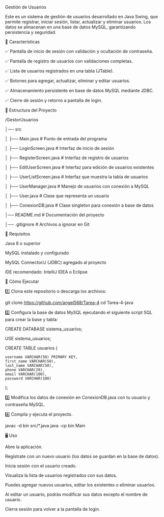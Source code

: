 Gestión de Usuarios

Este es un sistema de gestión de usuarios desarrollado en Java Swing, que permite registrar, iniciar sesión, listar, actualizar y eliminar usuarios. Los datos se almacenan en una base de datos MySQL, garantizando persistencia y seguridad.

📌 Características

✅ Pantalla de inicio de sesión con validación y ocultación de contraseña.

✅ Pantalla de registro de usuarios con validaciones completas.

✅ Lista de usuarios registrados en una tabla (JTable).

✅ Botones para agregar, actualizar, eliminar y editar usuarios.

✅ Almacenamiento persistente en base de datos MySQL mediante JDBC.

✅ Cierre de sesión y retorno a pantalla de login.


📂 Estructura del Proyecto

/GestorUsuarios

│── src

│   ├── Main.java               # Punto de entrada del programa

│   ├── LoginScreen.java        # Interfaz de inicio de sesión

│   ├── RegisterScreen.java     # Interfaz de registro de usuarios

│   ├── EditUserScreen.java     # Interfaz para edición de usuarios existentes

│   ├── UserListScreen.java     # Interfaz que muestra la tabla de usuarios

│   ├── UserManager.java        # Manejo de usuarios con conexión a MySQL

│   ├── User.java               # Clase que representa un usuario

│   ├── ConexionDB.java         # Clase singleton para conexión a base de datos

│── README.md                   # Documentación del proyecto

│── .gitignore                   # Archivos a ignorar en Git


🔧 Requisitos

Java 8 o superior

MySQL instalado y configurado

MySQL Connector/J (JDBC) agregado al proyecto

IDE recomendado: IntelliJ IDEA o Eclipse

🚀 Cómo Ejecutar

1️⃣ Clona este repositorio o descarga los archivos:

git clone https://github.com/angel568/Tarea-4
cd Tarea-4-java

2️⃣ Configura la base de datos MySQL ejecutando el siguiente script SQL para crear la base y tabla:

CREATE DATABASE sistema_usuarios;

USE sistema_usuarios;

CREATE TABLE usuarios (

    username VARCHAR(50) PRIMARY KEY,
    first_name VARCHAR(50),
    last_name VARCHAR(50),
    phone VARCHAR(20),
    email VARCHAR(100),
    password VARCHAR(100)
);

3️⃣ Modifica los datos de conexión en ConexionDB.java con tu usuario y contraseña MySQL.

4️⃣ Compila y ejecuta el proyecto.

javac -d bin src/*.java
java -cp bin Main

🖥️ Uso

Abre la aplicación.

Regístrate con un nuevo usuario (los datos se guardan en la base de datos).

Inicia sesión con el usuario creado.

Visualiza la lista de usuarios registrados con sus datos.

Puedes agregar nuevos usuarios, editar los existentes o eliminar usuarios.

Al editar un usuario, podrás modificar sus datos excepto el nombre de usuario.

Cierra sesión para volver a la pantalla de login.
